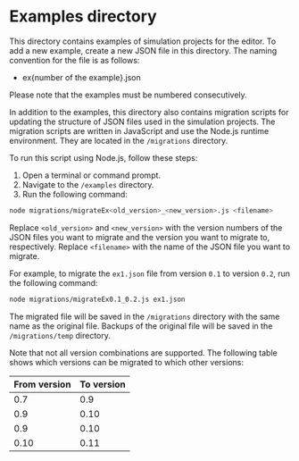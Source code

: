 # Examples directory

This directory contains examples of simulation projects for the editor. To add a new example, create a new JSON file in this directory. The naming convention for the file is as follows:

- ex{number of the example}.json

Please note that the examples must be numbered consecutively.

In addition to the examples, this directory also contains migration scripts for updating the structure of JSON files used in the simulation projects. The migration scripts are written in JavaScript and use the Node.js runtime environment. They are located in the `/migrations` directory.

To run this script using Node.js, follow these steps:

1. Open a terminal or command prompt.
2. Navigate to the `/examples` directory.
3. Run the following command:

```bash
node migrations/migrateEx<old_version>_<new_version>.js <filename>
```

Replace `<old_version>` and `<new_version>` with the version numbers of the JSON files you want to migrate and the version you want to migrate to, respectively. 
Replace `<filename>` with the name of the JSON file you want to migrate.

For example, to migrate the `ex1.json` file from version `0.1` to version `0.2`, run the following command:

```bash
node migrations/migrateEx0.1_0.2.js ex1.json
```

The migrated file will be saved in the `/migrations` directory with the same name as the original file.
Backups of the original file will be saved in the `/migrations/temp` directory.

Note that not all version combinations are supported.
The following table shows which versions can be migrated to which other versions:

| From version | To version |
| ------------ | ---------- |
| 0.7          | 0.9        |
| 0.9          | 0.10       |
| 0.9          | 0.10       |
| 0.10         | 0.11       |
